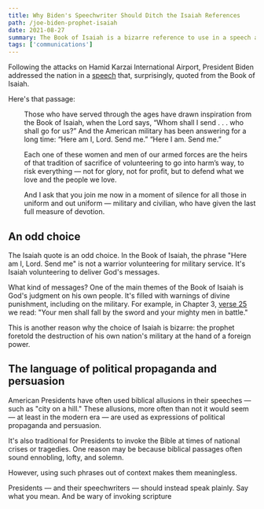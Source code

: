 ```yaml
---
title: Why Biden's Speechwriter Should Ditch the Isaiah References
path: /joe-biden-prophet-isaiah
date: 2021-08-27
summary: The Book of Isaiah is a bizarre reference to use in a speech about America's military.
tags: ['communications']
---
```


Following the attacks on Hamid Karzai International Airport, President Biden addressed the nation in a <a href="https://www.whitehouse.gov/briefing-room/speeches-remarks/2021/08/26/remarks-by-president-biden-on-the-terror-attack-at-hamid-karzai-international-airport/" target="blank">speech</a> that, surprisingly, quoted from the Book of Isaiah.

Here's that passage: 

<div style="padding-left: 2.3em"><p>Those who have served through the ages have drawn inspiration from the Book of Isaiah, when the Lord says, “Whom shall I send . . . who shall go for us?”  And the American military has been answering for a long time: “Here am I, Lord.  Send me.”  “Here I am.  Send me.”</p></div>

<div style="padding-left: 2.3em"><p>Each one of these women and men of our armed forces are the heirs of that tradition of sacrifice of volunteering to go into harm’s way, to risk everything — not for glory, not for profit, but to defend what we love and the people we love.</p></div>

<div style="padding-left: 2.3em"><p>And I ask that you join me now in a moment of silence for all those in uniform and out uniform — military and civilian, who have given the last full measure of devotion.</p></div>

## An odd choice

The Isaiah quote is an odd choice. In the Book of Isaiah, the phrase "Here am I, Lord. Send me" is not a warrior volunteering for military service. It's Isaiah volunteering to deliver God's messages.

What kind of messages? One of the main themes of the Book of Isaiah is God's judgment on his own people. It's filled with warnings of divine punishment, including on the military. For example, in Chapter 3, <a href="https://biblia.com/bible/nasb95/isaiah/3" target="blank">verse 25</a> we read: "Your men shall fall by the sword and your mighty men in battle." 

This is another reason why the choice of Isaiah is bizarre: the prophet foretold the destruction of his own nation's military at the hand of a foreign power.

## The language of political propaganda and persuasion

American Presidents have often used biblical allusions in their speeches — such as "city on a hill." These allusions, more often than not it would seem — at least in the modern era — are used as expressions of political propaganda and persuasion.

It's also traditional for Presidents to invoke the Bible at times of national crises or tragedies. One reason may be because biblical passages often sound ennobling, lofty, and solemn.

However, using such phrases out of context makes them meaningless. 

Presidents — and their speechwriters — should instead speak plainly. Say what you mean. And be wary of invoking scripture
